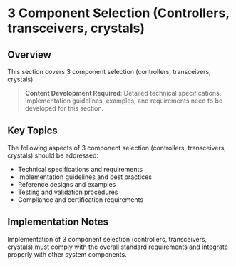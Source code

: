 # 3 Component Selection (Controllers, transceivers, crystals)

## Overview

This section covers 3 component selection (controllers, transceivers, crystals).

> **Content Development Required**: Detailed technical specifications, implementation guidelines, examples, and requirements need to be developed for this section.

## Key Topics

The following aspects of 3 component selection (controllers, transceivers, crystals) should be addressed:

- Technical specifications and requirements
- Implementation guidelines and best practices
- Reference designs and examples
- Testing and validation procedures
- Compliance and certification requirements

## Implementation Notes

Implementation of 3 component selection (controllers, transceivers, crystals) must comply with the overall standard requirements and integrate properly with other system components.

